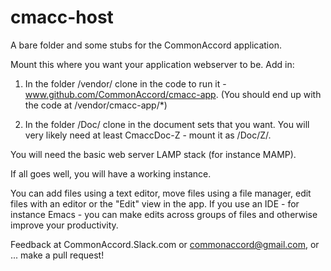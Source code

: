 # cmacc-host<br>
A bare folder and some stubs for the CommonAccord application.  <br>

Mount this where you want your application webserver to be.  Add in:<ol><li>

  In the folder /vendor/ clone in the code to run it - www.github.com/CommonAccord/cmacc-app.  (You should end up with the code at /vendor/cmacc-app/*)<li>

  In the folder /Doc/ clone in the document sets that you want.  You will very likely need at least CmaccDoc-Z - mount it as /Doc/Z/.</ol>

You will need the basic web server LAMP stack (for instance MAMP).<br>

If all goes well, you will have a working instance.<br>  

You can add files using a text editor, move files using a file manager, edit files with an editor or the "Edit" view in the app.  If you use an IDE - for instance Emacs - you can make edits across groups of files and otherwise improve your productivity.

Feedback at CommonAccord.Slack.com or commonaccord@gmail.com, or ... make a pull request!
 
 
  
